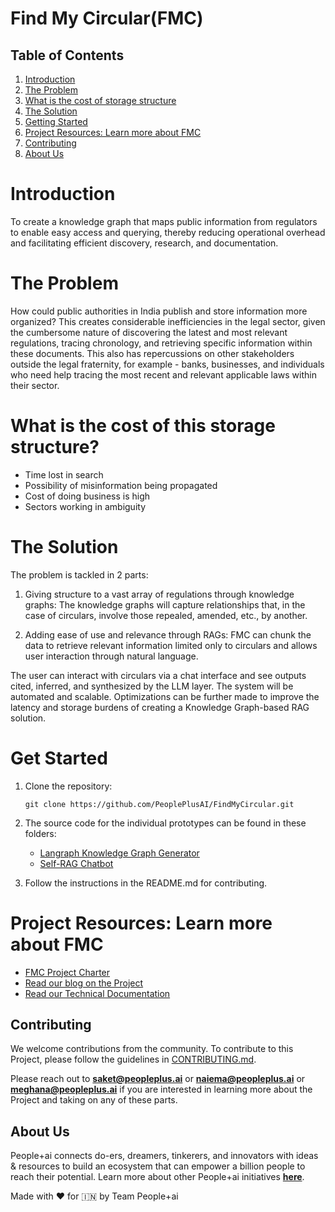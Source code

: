# Find My Circular(FMC) 

## **Table of Contents**  
1. [Introduction](#introduction)  
2. [The Problem](#the-problem)
3. [What is the cost of storage structure](#what-is-the-cost-of-this-storage-structure)
4. [The Solution](#the-solution)  
5. [Getting Started](#getting-started)  
7. [Project Resources: Learn more about FMC](#project-resources-learn-more-about-fmc)  
8. [Contributing](#contributing)  
9. [About Us](#about-us)

# Introduction
To create a knowledge graph that maps public information from regulators to enable easy access and querying, thereby reducing operational overhead and facilitating efficient discovery, research, and documentation.

# The Problem
How could public authorities in India publish and store information more organized? This creates considerable inefficiencies in the legal sector, given the cumbersome nature of discovering the latest and most relevant regulations, tracing chronology, and retrieving specific information within these documents. This also has repercussions on other stakeholders outside the legal fraternity, for example - banks, businesses, and individuals who need help tracing the most recent and relevant applicable laws within their sector. 

# What is the cost of this storage structure?
- Time lost in search 
- Possibility of misinformation being propagated 
- Cost of doing business is high
- Sectors working in ambiguity

# The Solution
The problem is tackled in 2 parts: 

1. Giving structure to a vast array of regulations through knowledge graphs: 
The knowledge graphs will capture relationships that, in the case of circulars, involve those repealed, amended, etc., by another.

2. Adding ease of use and relevance through RAGs: FMC can chunk the data to retrieve relevant information limited only to circulars and allows user interaction through natural language.

The user can interact with circulars via a chat interface and see outputs cited, inferred, and synthesized by the LLM layer. The system will be automated and scalable. Optimizations can be further made to improve the latency and storage burdens of creating a Knowledge Graph-based RAG solution.

# Get Started 
1. Clone the repository:
   ```
   git clone https://github.com/PeoplePlusAI/FindMyCircular.git
   ```

2. The source code for the individual prototypes can be found in these folders:  
   - [Langraph Knowledge Graph Generator](./langraphKG)
   - [Self-RAG Chatbot](./selfRAG)  

3. Follow the instructions in the README.md for contributing.

# Project Resources: Learn more about FMC
- [FMC Project Charter](https://docs.google.com/document/d/1BqFkP-UGqeTOClv-3czZY-mAIlulWc3cH3YAZ_YVjBs/edit?usp=sharing)
- [Read our blog on the Project](https://peopleplus.ai/blog/ai-can-you-find-my-circular-(fmyc))
- [Read our Technical Documentation](https://docs.google.com/document/d/1-yK_mDoNXKwQN6uyAueuxXDfvlw9eiKse8eujbI1e5E/edit?usp=sharing)

## **Contributing**
We welcome contributions from the community. To contribute to this Project, please follow the guidelines in [CONTRIBUTING.md](./.github/CONTRIBUTING.md).

Please reach out to **[saket@peopleplus.ai](mailto:meghana@peopleplus.ai)** or **[naiema@peopleplus.ai](mailto:naiema@peopleplus.ai)** or **[meghana@peopleplus.ai](mailto:meghana@peopleplus.ai)** if you are interested in learning more about the Project and taking on any of these parts.

## **About Us**  
People+ai connects do-ers, dreamers, tinkerers, and innovators with ideas & resources to build an ecosystem that can empower a billion people to reach their potential. Learn more about other People+ai initiatives **[here](https://peopleplus.ai/)**.

Made with ♥️ for 🇮🇳 by Team People+ai
